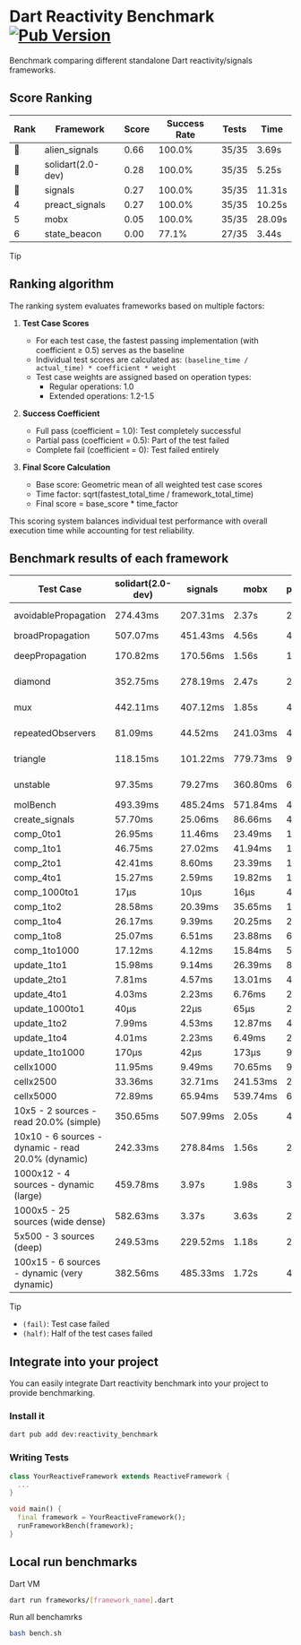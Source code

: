 # Dart Reactivity Benchmark [![Pub Version](https://img.shields.io/pub/v/reactivity_benchmark)](https://pub.dev/packages/reactivity_benchmark)

Benchmark comparing different standalone Dart reactivity/signals frameworks.

## Score Ranking

<!-- ranking start -->
| Rank | Framework | Score | Success Rate | Tests | Time |
|------|-----------|-------|--------------|-------|------|
| 🥇 | alien_signals | 0.66 | 100.0% | 35/35 | 3.69s |
| 🥈 | solidart(2.0-dev) | 0.28 | 100.0% | 35/35 | 5.25s |
| 🥉 | signals | 0.27 | 100.0% | 35/35 | 11.31s |
| 4 | preact_signals | 0.27 | 100.0% | 35/35 | 10.25s |
| 5 | mobx | 0.05 | 100.0% | 35/35 | 28.09s |
| 6 | state_beacon | 0.00 | 77.1% | 27/35 | 3.44s |

<!-- ranking end -->

> [!TIP]
> ## Ranking algorithm
>
> The ranking system evaluates frameworks based on multiple factors:
>
> 1. **Test Case Scores**
>    - For each test case, the fastest passing implementation (with coefficient ≥ 0.5) serves as the baseline
>    - Individual test scores are calculated as: `(baseline_time / actual_time) * coefficient * weight`
>    - Test case weights are assigned based on operation types:
>      - Regular operations: 1.0
>      - Extended operations: 1.2-1.5
>
> 2. **Success Coefficient**
>    - Full pass (coefficient = 1.0): Test completely successful
>    - Partial pass (coefficient = 0.5): Part of the test failed
>    - Complete fail (coefficient = 0): Test failed entirely
>
> 3. **Final Score Calculation**
>    - Base score: Geometric mean of all weighted test case scores
>    - Time factor: sqrt(fastest_total_time / framework_total_time)
>    - Final score = base_score * time_factor
>
> This scoring system balances individual test performance with overall execution time while accounting for test reliability.

## Benchmark results of each framework

<!-- test-case start -->
| Test Case | solidart(2.0-dev) | signals | mobx | preact_signals | state_beacon | alien_signals |
|---|---|---|---|---|---|---|
| avoidablePropagation | 274.43ms | 207.31ms | 2.37s | 201.10ms | 167.84ms (fail) | 191.32ms |
| broadPropagation | 507.07ms | 451.43ms | 4.56s | 452.14ms | 6.51ms (fail) | 346.71ms |
| deepPropagation | 170.82ms | 170.56ms | 1.56s | 177.60ms | 146.35ms (fail) | 117.77ms |
| diamond | 352.75ms | 278.19ms | 2.47s | 281.18ms | 188.49ms (fail) | 231.02ms |
| mux | 442.11ms | 407.12ms | 1.85s | 403.10ms | 191.76ms (fail) | 367.73ms |
| repeatedObservers | 81.09ms | 44.52ms | 241.03ms | 40.42ms | 52.26ms (fail) | 48.38ms |
| triangle | 118.15ms | 101.22ms | 779.73ms | 98.54ms | 76.39ms (fail) | 84.86ms |
| unstable | 97.35ms | 79.27ms | 360.80ms | 69.45ms | 337.00ms (fail) | 67.31ms |
| molBench | 493.39ms | 485.24ms | 571.84ms | 488.81ms | 855μs | 487.71ms |
| create_signals | 57.70ms | 25.06ms | 86.66ms | 4.64ms | 68.67ms | 27.52ms |
| comp_0to1 | 26.95ms | 11.46ms | 23.49ms | 17.42ms | 53.13ms | 10.20ms |
| comp_1to1 | 46.75ms | 27.02ms | 41.94ms | 14.71ms | 55.44ms | 10.42ms |
| comp_2to1 | 42.41ms | 8.60ms | 23.39ms | 19.50ms | 35.95ms | 2.32ms |
| comp_4to1 | 15.27ms | 2.59ms | 19.82ms | 13.65ms | 16.24ms | 10.09ms |
| comp_1000to1 | 17μs | 10μs | 16μs | 4μs | 42μs | 4μs |
| comp_1to2 | 28.58ms | 20.39ms | 35.65ms | 15.89ms | 45.75ms | 15.39ms |
| comp_1to4 | 26.17ms | 9.39ms | 20.25ms | 28.01ms | 47.08ms | 8.46ms |
| comp_1to8 | 25.07ms | 6.51ms | 23.88ms | 6.59ms | 43.43ms | 6.77ms |
| comp_1to1000 | 17.12ms | 4.12ms | 15.84ms | 5.56ms | 39.27ms | 3.50ms |
| update_1to1 | 15.98ms | 9.14ms | 26.39ms | 8.63ms | 5.64ms | 10.31ms |
| update_2to1 | 7.81ms | 4.57ms | 13.01ms | 4.32ms | 3.13ms | 2.27ms |
| update_4to1 | 4.03ms | 2.23ms | 6.76ms | 2.19ms | 1.45ms | 2.52ms |
| update_1000to1 | 40μs | 22μs | 65μs | 21μs | 14μs | 24μs |
| update_1to2 | 7.99ms | 4.53ms | 12.87ms | 4.62ms | 2.85ms | 5.04ms |
| update_1to4 | 4.01ms | 2.23ms | 6.49ms | 2.15ms | 1.47ms | 2.48ms |
| update_1to1000 | 170μs | 42μs | 173μs | 998μs | 390μs | 58μs |
| cellx1000 | 11.95ms | 9.49ms | 70.65ms | 9.69ms | 5.25ms | 7.26ms |
| cellx2500 | 33.36ms | 32.71ms | 241.53ms | 25.39ms | 21.64ms | 19.92ms |
| cellx5000 | 72.89ms | 65.94ms | 539.74ms | 63.94ms | 56.94ms | 42.27ms |
| 10x5 - 2 sources - read 20.0% (simple) | 350.65ms | 507.99ms | 2.05s | 440.01ms | 280.64ms | 232.84ms |
| 10x10 - 6 sources - dynamic - read 20.0% (dynamic) | 242.33ms | 278.84ms | 1.56s | 271.05ms | 203.10ms | 178.04ms |
| 1000x12 - 4 sources - dynamic (large) | 459.78ms | 3.97s | 1.98s | 3.68s | 336.39ms | 280.17ms |
| 1000x5 - 25 sources (wide dense) | 582.63ms | 3.37s | 3.63s | 2.71s | 481.11ms | 414.86ms |
| 5x500 - 3 sources (deep) | 249.53ms | 229.52ms | 1.18s | 233.29ms | 203.73ms | 193.85ms |
| 100x15 - 6 sources - dynamic (very dynamic) | 382.56ms | 485.33ms | 1.72s | 452.01ms | 259.08ms | 264.67ms |

<!-- test-case end -->

> [!TIP]
> - `(fail)`: Test case failed
> - `(half)`: Half of the test cases failed

## Integrate into your project

You can easily integrate Dart reactivity benchmark into your project to provide benchmarking.

### Install it

```bash
dart pub add dev:reactivity_benchmark
```

### Writing Tests

```dart
class YourReactiveFramework extends ReactiveFramework {
  ...
}

void main() {
  final framework = YourReactiveFramework();
  runFrameworkBench(framework);
}
```

## Local run benchmarks

Dart VM
```bash
dart run frameworks/[framework_name].dart
```

Run all benchamrks
```bash
bash bench.sh
```
